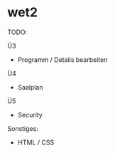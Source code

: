 wet2
====

TODO:

Ü3
- Programm / Details bearbeiten

Ü4
- Saalplan 

Ü5
- Security

Sonstiges:
- HTML / CSS
